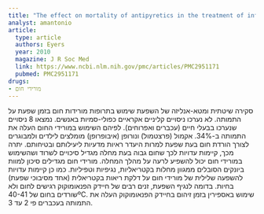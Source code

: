 ```yaml
---
title: "The effect on mortality of antipyretics in the treatment of influenza infection: systematic review and meta-analyis"
analyst: amantonio
article:
  type: article
  authors: Eyers
  year: 2010
  magazine: J R Soc Med
  link: https://www.ncbi.nlm.nih.gov/pmc/articles/PMC2951171
  pubmed: PMC2951171
drugs:
- מורידי חום
---
```


סקירה שיטתית ומטא-אנליזה של השפעת שימוש בתרופות מורידות חום בזמן שפעת על התמותה.
לא נערכו ניסויים קליניים אקראיים כפולי-סמיות באנשים. נמצאו 8 ניסויים שנערכו בבעלי חיים (עכברים ואפרוחים). לפיהם השימוש במורידי החום העלה את התמותה ב-34%.
אקמול (פרצטמול) ונורופן (איבופרופן) מומלצים לילדים ולמבוגרים לצורך הורדת חום בעת שפעת למרות היעדר ראיות מדעיות ליעילותם ובטיחותם. יתרה מכך, קיימות עדויות לכך שחום גבוה בעת מחלה מגדיל סיכויים לשרוד ושהשימוש במורידי חום יכול להשפיע לרעה על מהלך המחלה. מורידי חום מגדילים סיכון למוות ביונקים הסובלים ממגוון מחלות בקטריאליות, נגיפיות וטפיליות.
כמו כן קיימות עדויות להשפעה שלילית של מורידי חום על דלקת ריאות בקטריאלית (אחד מסיבוכי שפעת) בחיות. בדומה לנגיף השפעת, זנים רבים של חיידק הפנאומוקוק רגישים לחום ולא שורדים בחום של 40-41ºC.
שימוש באספירין בזמן זיהום בחיידק הפנאומוקוק העלה את התמותה בעכברים פי 2 עד 3.
